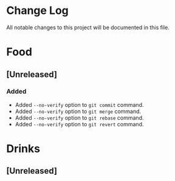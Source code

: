 # Change Log

All notable changes to this project will be documented in this file.

# Food
## [Unreleased]

### Added
- Added `--no-verify` option to `git commit` command.
- Added `--no-verify` option to `git merge` command.
- Added `--no-verify` option to `git rebase` command.
- Added `--no-verify` option to `git revert` command.


# Drinks
## [Unreleased]
